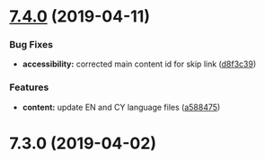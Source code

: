 <a name="7.4.0"></a>
# [7.4.0](https://gitlab.mgmt.rbcdwp.net/gysp/customer-frontend/compare/v7.3.0...v7.4.0) (2019-04-11)


### Bug Fixes

* **accessibility:** corrected main content id for skip link ([d8f3c39](https://gitlab.mgmt.rbcdwp.net/gysp/customer-frontend/commit/d8f3c39))


### Features

* **content:** update EN and CY language files ([a588475](https://gitlab.mgmt.rbcdwp.net/gysp/customer-frontend/commit/a588475))



<a name="7.3.0"></a>
# 7.3.0 (2019-04-02)



